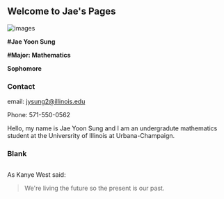 ## Welcome to Jae's Pages
![images](https://user-images.githubusercontent.com/32148061/33755707-b822fcce-dbb7-11e7-94fc-c570ea4589d2.jpg)

**#Jae Yoon Sung**

**#Major: Mathematics**

**Sophomore**

### Contact

email: jysung2@illinois.edu

Phone: 571-550-0562

Hello, my name is Jae Yoon Sung and I am an undergradute mathematics student at the Universrity of Illinois at Urbana-Champaign.


### Blank

```markdown

```


As Kanye West said:

> We're living the future so
> the present is our past.
